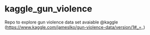 # kaggle_gun_violence
Repo to explore gun violence data set avaiable @kaggle (https://www.kaggle.com/jameslko/gun-violence-data/version/1#_=_)
